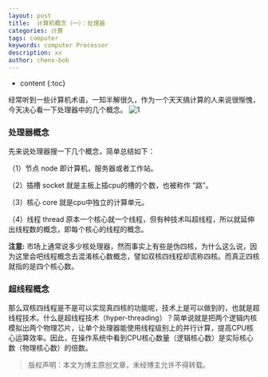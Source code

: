```yaml
---
layout: post
title:  计算机概念（一）：处理器
categories: 计算
tags: computer
keywords: computer Processer
description: xx
author: chenx-bob
---
```


* content
{:toc}

经常听到一些计算机术语，一知半解很久，作为一个天天搞计算的人来说很惭愧，今天决心看一下处理器中的几个概念。
![1](http://p1.bpimg.com/567571/a6587c226071905f.jpg)





### 处理器概念
先来说处理器搜一下几个概念，简单总结如下：

（1）节点 node 即计算机，服务器或者工作站。

（2）插槽 socket 就是主板上插cpu的槽的个数，也被称作 “路”。

（3）核心 core 就是cpu中独立的计算单元。

（4）线程 thread 原本一个核心就一个线程，但有种技术叫超线程，所以就延伸出线程数的概念，即每个核心的线程的概念。

**注意:** 市场上通常说多少核处理器，然而事实上有些是伪四核，为什么这么说，因为这里会吧线程概念去混淆核心数概念，譬如双核四线程却谎称四核。而真正四核就指的是四个核心数。

### 超线程概念
那么双核四线程是不是可以实现真四核的功能呢，技术上是可以做到的，也就是超线程技术。什么是超线程技术（hyper-threading）？简单说就是把两个逻辑内核模拟出两个物理芯片，让单个处理器能使用线程级别上的并行计算，提高CPU核心运算效率。因此，在操作系统中看到CPU核心数量（逻辑核心数）是实际核心数（物理核心数）的倍数。






>版权声明：本文为博主原创文章，未经博主允许不得转载。

